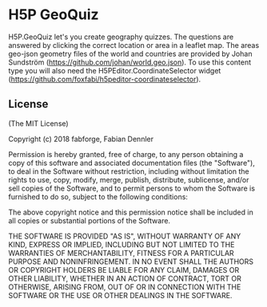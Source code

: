 H5P GeoQuiz
=========================

H5P.GeoQuiz let's you create geography quizzes.
The questions are answered by clicking the correct location or area in a leaflet map.
The areas geo-json geometry files of the world and countries are provided by Johan Sundström (https://github.com/johan/world.geo.json).
To use this content type you will also need the H5PEditor.CoordinateSelector widget (https://github.com/foxfabi/h5peditor-coordinateselector).

## License

(The MIT License)

Copyright (c) 2018 fabforge, Fabian Dennler

Permission is hereby granted, free of charge, to any person obtaining a copy of this software and associated documentation files (the "Software"), to deal in the Software without restriction, including without limitation the rights to use, copy, modify, merge, publish, distribute, sublicense, and/or sell copies of the Software, and to permit persons to whom the Software is furnished to do so, subject to the following conditions:

The above copyright notice and this permission notice shall be included in all copies or substantial portions of the Software.

THE SOFTWARE IS PROVIDED "AS IS", WITHOUT WARRANTY OF ANY KIND, EXPRESS OR IMPLIED, INCLUDING BUT NOT LIMITED TO THE WARRANTIES OF MERCHANTABILITY, FITNESS FOR A PARTICULAR PURPOSE AND NONINFRINGEMENT. IN NO EVENT SHALL THE AUTHORS OR COPYRIGHT HOLDERS BE LIABLE FOR ANY CLAIM, DAMAGES OR OTHER LIABILITY, WHETHER IN AN ACTION OF CONTRACT, TORT OR OTHERWISE, ARISING FROM, OUT OF OR IN CONNECTION WITH THE SOFTWARE OR THE USE OR OTHER DEALINGS IN THE SOFTWARE.
